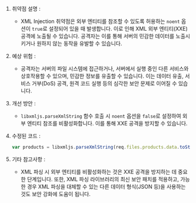 1. 취약점 설명 :
   - XML Injection 취약점은 외부 엔티티를 참조할 수 있도록 허용하는 `noent` 옵션이 `true`로 설정되어 있을 때 발생합니다. 이로 인해 XML 외부 엔티티(XXE) 공격에 노출될 수 있습니다. 공격자는 이를 통해 서버의 민감한 데이터를 노출시키거나 원하지 않는 동작을 유발할 수 있습니다.

2. 예상 위험 :
   - 공격자는 서버의 파일 시스템에 접근하거나, 서버에서 실행 중인 다른 서비스와 상호작용할 수 있으며, 민감한 정보를 유출할 수 있습니다. 이는 데이터 유출, 서비스 거부(DoS) 공격, 원격 코드 실행 등의 심각한 보안 문제로 이어질 수 있습니다.

3. 개선 방안 :
   - `libxmljs.parseXmlString` 함수 호출 시 `noent` 옵션을 `false`로 설정하여 외부 엔티티 참조를 비활성화합니다. 이를 통해 XXE 공격을 방지할 수 있습니다.

4. 수정된 코드 :
   ```javascript
   var products = libxmljs.parseXmlString(req.files.products.data.toString('utf8'), {noent:false, noblanks:true})
   ```

5. 기타 참고사항 :
   - XML 파싱 시 외부 엔티티를 비활성화하는 것은 XXE 공격을 방지하는 데 중요한 단계입니다. 또한, XML 파싱 라이브러리의 최신 보안 패치를 적용하고, 가능한 경우 XML 파싱을 대체할 수 있는 다른 데이터 형식(JSON 등)을 사용하는 것도 보안 강화에 도움이 됩니다.